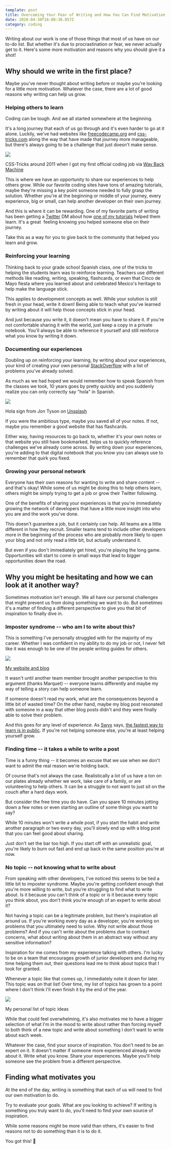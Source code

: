```yaml
---
template: post
title: Overcoming Your Fear of Writing and How You Can Find Motivation
date: 2020-04-30T16:08:38.857Z
category: coding
---
```

Writing about our work is one of those things that most of us have on our to-do list. But whether it's due to procrastination or fear, we never actually get to it. Here's some more motivation and reasons why you should give it a shot!

Why should we write in the first place?
---------------------------------------

Maybe you've never thought about writing before or maybe you're looking for a little more motivation. Whatever the case, there are a lot of good reasons why writing can help us grow.

### Helping others to learn

Coding can be tough. And we all started somewhere at the beginning.

It's a long journey that each of us go through and it's even harder to go at it alone. Luckily, we've had websites like [freecodecamp.org](https://www.freecodecamp.org/) and [css-tricks.com](https://css-tricks.com/) along the way that have made that journey more manageable, but there's always going to be a challenge that just doesn't make sense.

![](https://www.freecodecamp.org/news/content/images/2020/04/css-tricks-around-2011.jpg)

CSS-Tricks around 2011 when I got my first official coding job via [Way Back Machine](https://web.archive.org/web/20110701022701/http://css-tricks.com/)

This is where we have an opportunity to share our experiences to help others grow. While our favorite coding sites have tons of amazing tutorials, maybe they're missing a key point someone needed to fully grasp the solution. Whether you're at the beginning or middle of your journey, every experience, big or small, can help another developer on their own journey.

And this is where it can be rewarding. One of my favorite parts of writing has been getting a [Twitter](https://twitter.com/colbyfayock) DM about how [one of my tutorials](https://www.freecodecamp.org/news/author/colbyfayock/) helped them learn. It's a great  feeling knowing you helped someone else on their journey.

Take this as a way for you to give back to the community that helped you learn and grow.

### Reinforcing your learning

Thinking back to your grade school Spanish class, one of the tricks to helping the students learn was to reinforce learning. Teachers use different methods like reading, writing, speaking, flashcards, or even that Cinco de Mayo fiesta where you learned about and celebrated Mexico's heritage to help make the language stick.

This applies to development concepts as well. While your solution is still fresh in your head, write it down! Being able to teach what you've learned by writing about it will help those concepts stick in your head.

And just because you write it, it doesn't mean you have to share it. If you're not comfortable sharing it with the world, just keep a copy in a private notebook. You'll always be able to reference it yourself and still reinforce what you know by writing it down.

### Documenting our experiences

Doubling up on reinforcing your learning, by writing about your experiences, your kind of creating your own personal [StackOverflow](https://stackoverflow.com/) with a list of problems you've already solved.

As much as we had hoped we would remember how to speak Spanish from the classes we took, 10 years goes by pretty quickly and you suddenly realize you can only correctly say "hola" in Spanish.

![](https://www.freecodecamp.org/news/content/images/2020/04/hola-sign.jpg)

Hola sign from Jon Tyson on [Unsplash](https://unsplash.com/photos/8MMtYM_3xMY)

If you were the ambitious type, maybe you saved all of your notes. If not, maybe you remember a good website that has flashcards.

Either way, having resources to go back to, whether it's your own notes or that website you still have bookmarked, helps us to quickly reference challenges we've already come across. By writing down your experiences, you're adding to that digital notebook that you know you can always use to remember that quirk you fixed.

### Growing your personal network

Everyone has their own reasons for wanting to write and share content -- and that's okay! While some of us might be doing this to help others learn, others might be simply trying to get a job or grow their Twitter following.

One of the benefits of sharing your experiences is that you're immediately growing the network of developers that have a little more insight into who you are and the work you've done.

This doesn't guarantee a job, but it certainly can help. All teams are a little different in how they recruit. Smaller teams tend to include other developers more in the beginning of the process who are probably more likely to open your blog and not only read a little bit, but actually understand it.

But even if you don't immediately get hired, you're playing the long game. Opportunities will start to come in small ways that lead to bigger opportunities down the road.

Why you might be hesitating and how we can look at it another way?
------------------------------------------------------------------

Sometimes motivation isn't enough. We all have our personal challenges that might prevent us from doing something we want to do. But sometimes it's a matter of finding a different perspective to give you that bit of inspiration to finally dive in.

### Imposter syndrome -- who am I to write about this?

This is something I've personally struggled with for the majority of my career. Whether I was confident in my ability to do my job or not, I never felt like it was enough to be one of the people writing guides for others.

![](https://www.freecodecamp.org/news/content/images/2020/04/colby-fayock-personal-website.jpg)

[My website and blog](https://www.colbyfayock.com/)

It wasn't until another team member brought another perspective to this argument (thanks Marquet) -- everyone learns differently and maybe my way of telling a story can help someone learn.

If someone doesn't read my work, what are the consequences beyond a little bit of wasted time? On the other hand, maybe my blog post resonated with someone in a way that other blog posts didn't and they were finally able to solve their problem.

And this goes for any level of experience. As [Swyx](https://twitter.com/swyx) says, [the fastest way to learn is in public](https://www.swyx.io/writing/learn-in-public/). If you're not helping someone else, you're at least helping yourself grow.

### Finding time -- it takes a while to write a post

Time is a funny thing -- it becomes an excuse that we use when we don't want to admit the real reason we're holding back.

Of course that's not always the case. Realistically a lot of us have a ton on our plates already whether we work, take care of a family, or are volunteering to help others. It can be a struggle to not want to just sit on the couch after a hard days work.

But consider the free time you do have. Can you spare 10 minutes jotting down a few notes or even starting an outline of some things you want to say?

While 10 minutes won't write a whole post, if you start the habit and write another paragraph or two every day, you'll slowly end up with a blog post that you can feel good about sharing.

Just don't set the bar too high. If you start off with an unrealistic goal, you're likely to burn out fast and end up back in the same position you're at now.

### No topic -- not knowing what to write about

From speaking with other developers, I've noticed this seems to be tied a little bit to imposter syndrome. Maybe you're getting confident enough that you're more willing to write, but you're struggling to find what to write about. Is it because you can't think of a topic or is it because every topic you think about, you don't think you're enough of an expert to write about it?

Not having a topic can be a legitimate problem, but there's inspiration all around us. If you're working every day as a developer, you're working on problems that you ultimately need to solve. Why not write about those problems? And if you can't write about the problems due to contract concerns, what about writing about them in an abstract way without any sensitive information?

Inspiration for me comes from my experience talking with others. I'm lucky to be on a team that encourages growth of junior developers and during my time helping them out, their questions lead me to think about topics that I took for granted.

Whenever a topic like that comes up, I immediately note it down for later. This topic was on that list! Over time, my list of topics has grown to a point where I don't think I'll even finish it by the end of the year.

![](https://www.freecodecamp.org/news/content/images/2020/04/list-of-topic-ideas.jpg)

My personal list of topic ideas

While that could feel overwhelming, it's also motivates me to have a bigger selection of what I'm in the mood to write about rather than forcing myself to both think of a new topic and write about something I don't want to write about each week.

Whatever the case, find your source of inspiration. You don't need to be an expert on it. It doesn't matter if someone more experienced already wrote about it. Write what you know. Share your experiences. Maybe you'll help someone see the problem from a different perspective.

Finding what motivates you
--------------------------

At the end of the day, writing is something that each of us will need to find our own motivation to do.

Try to evaluate your goals. What are you looking to achieve? If writing is something you truly want to do, you'll need to find your own source of inspiration.

While some reasons might be more valid than others, it's easier to find reasons not to do something than it is to do it.

You got this! 💪